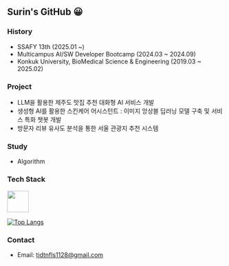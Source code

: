 ## Surin's GitHub 😀

### History

- SSAFY 13th (2025.01 ~)
- Multicampus AI/SW Developer Bootcamp (2024.03 ~ 2024.09)
- Konkuk University, BioMedical Science & Engineering (2019.03 ~ 2025.02)

### Project

- LLM을 활용한 제주도 맛집 추천 대화형 AI 서비스 개발 
- 생성형 AI를 활용한 스킨케어 어시스턴트 : 이미지 앙상블 딥러닝 모델 구축 및 서비스 특화 챗봇 개발
- 방문자 리뷰 유사도 분석을 통한 서울 관광지 추천 시스템

### Study

- Algorithm


### Tech Stack

<img src='https://camo.githubusercontent.com/740b035ed7f2f9a189b337373e57b98f8c3d61d2fbbb7d7872a6563646a20abc/68747470733a2f2f74656368737461636b2d67656e657261746f722e76657263656c2e6170702f707974686f6e2d69636f6e2e737667' width='50' height='50'>  


[![Top Langs](https://github-readme-stats.vercel.app/api/top-langs/?username=SurinSeong)](https://github.com/깃허브아이디/github-readme-stats)

### Contact
- Email: tjdtnfls1128@gmail.com
